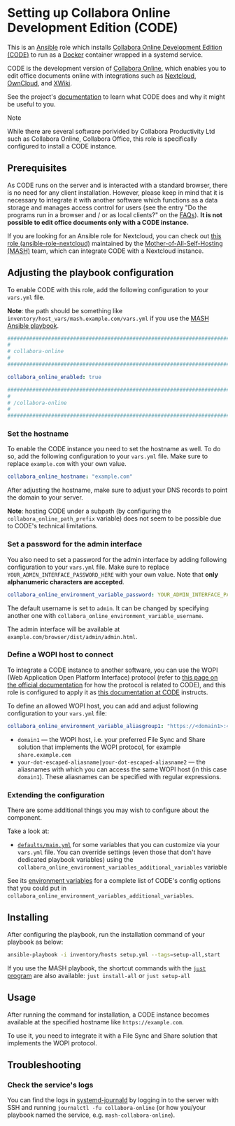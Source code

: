 <!--
SPDX-FileCopyrightText: 2020 - 2024 MDAD project contributors
SPDX-FileCopyrightText: 2020 - 2024 Slavi Pantaleev
SPDX-FileCopyrightText: 2020 Aaron Raimist
SPDX-FileCopyrightText: 2020 Chris van Dijk
SPDX-FileCopyrightText: 2020 Dominik Zajac
SPDX-FileCopyrightText: 2020 Mickaël Cornière
SPDX-FileCopyrightText: 2022 François Darveau
SPDX-FileCopyrightText: 2022 Julian Foad
SPDX-FileCopyrightText: 2022 Warren Bailey
SPDX-FileCopyrightText: 2023 Antonis Christofides
SPDX-FileCopyrightText: 2023 Felix Stupp
SPDX-FileCopyrightText: 2023 Pierre 'McFly' Marty
SPDX-FileCopyrightText: 2024 - 2025 Suguru Hirahara

SPDX-License-Identifier: AGPL-3.0-or-later
-->

# Setting up Collabora Online Development Edition (CODE)

This is an [Ansible](https://www.ansible.com/) role which installs [Collabora Online Development Edition (CODE)](https://www.collaboraonline.com/code/) to run as a [Docker](https://www.docker.com/) container wrapped in a systemd service.

CODE is the development version of [Collabora Online](https://www.collaboraonline.com/), which enables you to edit office documents online with integrations such as [Nextcloud](https://nextcloud.com/office/), [OwnCloud](https://owncloud.com/), and [XWiki](https://xwiki.com/en/Blog/Collabora-Connector-Application/).

See the project's [documentation](https://www.collaboraonline.com/code/) to learn what CODE does and why it might be useful to you.

>[!NOTE]
> While there are several software porivided by Collabora Productivity Ltd such as Collabora Online, Collabora Office, this role is specifically configured to install a CODE instance.

## Prerequisites

As CODE runs on the server and is interacted with a standard browser, there is no need for any client installation. However, please keep in mind that it is necessary to integrate it with another software which functions as a data storage and manages access control for users (see the entry "Do the programs run in a browser and / or as local clients?" on the [FAQs](https://www.collaboraonline.com/faqs/)). **It is not possible to edit office documents only with a CODE instance.**

If you are looking for an Ansible role for Nextcloud, you can check out [this role (ansible-role-nextcloud)](https://github.com/mother-of-all-self-hosting/ansible-role-nextcloud) maintained by the [Mother-of-All-Self-Hosting (MASH)](https://github.com/mother-of-all-self-hosting) team, which can integrate CODE with a Nextcloud instance.

## Adjusting the playbook configuration

To enable CODE with this role, add the following configuration to your `vars.yml` file.

**Note**: the path should be something like `inventory/host_vars/mash.example.com/vars.yml` if you use the [MASH Ansible playbook](https://github.com/mother-of-all-self-hosting/mash-playbook).

```yaml
########################################################################
#                                                                      #
# collabora-online                                                     #
#                                                                      #
########################################################################

collabora_online_enabled: true

########################################################################
#                                                                      #
# /collabora-online                                                    #
#                                                                      #
########################################################################
```

### Set the hostname

To enable the CODE instance you need to set the hostname as well. To do so, add the following configuration to your `vars.yml` file. Make sure to replace `example.com` with your own value.

```yaml
collabora_online_hostname: "example.com"
```

After adjusting the hostname, make sure to adjust your DNS records to point the domain to your server.

**Note**: hosting CODE under a subpath (by configuring the `collabora_online_path_prefix` variable) does not seem to be possible due to CODE's technical limitations.

### Set a password for the admin interface

You also need to set a password for the admin interface by adding following configuration to your `vars.yml` file. Make sure to replace `YOUR_ADMIN_INTERFACE_PASSWORD_HERE` with your own value. Note that **only alphanumeric characters are accepted**.

```yaml
collabora_online_environment_variable_password: YOUR_ADMIN_INTERFACE_PASSWORD_HERE
```

The default username is set to `admin`. It can be changed by specifying another one with `collabora_online_environment_variable_username`.

The admin interface will be available at `example.com/browser/dist/admin/admin.html`.

### Define a WOPI host to connect

To integrate a CODE instance to another software, you can use the WOPI (Web Application Open Platform Interface) protocol (refer to [this page on the official documentation](https://sdk.collaboraonline.com/docs/introduction.html?highlight=wopi) for how the protocol is related to CODE), and this role is configured to apply it as [this documentation at CODE](https://sdk.collaboraonline.com/docs/installation/CODE_Docker_image.html#how-to-configure-docker-image) instructs.

To define an allowed WOPI host, you can add and adjust following configuration to your `vars.yml` file:

```yaml
collabora_online_environment_variable_aliasgroup1: "https://<domain1>:443,https://<your-dot-escaped-aliasname1>|<your-dot-escaped-aliasname2>:443"
```

- `domain1` — the WOPI host, i.e. your preferred File Sync and Share solution that implements the WOPI protocol, for example `share.example.com`
- `your-dot-escaped-aliasname|your-dot-escaped-aliasname2` — the aliasnames with which you can access the same WOPI host (in this case `domain1`). These aliasnames can be specified with regular expressions.

### Extending the configuration

There are some additional things you may wish to configure about the component.

Take a look at:

- [`defaults/main.yml`](../defaults/main.yml) for some variables that you can customize via your `vars.yml` file. You can override settings (even those that don't have dedicated playbook variables) using the `collabora_online_environment_variables_additional_variables` variable

See its [environment variables](https://sdk.collaboraonline.com/docs/installation/CODE_Docker_image.html#setting-the-application-configuration-dynamically-via-environment-variables) for a complete list of CODE's config options that you could put in `collabora_online_environment_variables_additional_variables`.

## Installing

After configuring the playbook, run the installation command of your playbook as below:

```sh
ansible-playbook -i inventory/hosts setup.yml --tags=setup-all,start
```

If you use the MASH playbook, the shortcut commands with the [`just` program](https://github.com/mother-of-all-self-hosting/mash-playbook/blob/main/docs/just.md) are also available: `just install-all` or `just setup-all`

## Usage

After running the command for installation, a CODE instance becomes available at the specified hostname like `https://example.com`.

To use it, you need to integrate it with a File Sync and Share solution that implements the WOPI protocol.

## Troubleshooting

### Check the service's logs

You can find the logs in [systemd-journald](https://www.freedesktop.org/software/systemd/man/systemd-journald.service.html) by logging in to the server with SSH and running `journalctl -fu collabora-online` (or how you/your playbook named the service, e.g. `mash-collabora-online`).
